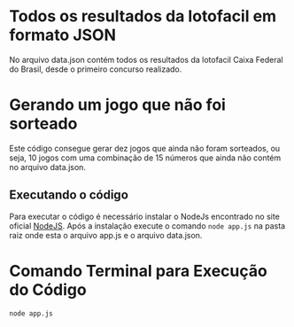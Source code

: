 # Todos os resultados da lotofacil em formato JSON

No arquivo data.json contém todos os resultados da lotofacil Caixa Federal do Brasil, desde o primeiro concurso realizado.

# Gerando um jogo que não foi sorteado

Este código consegue gerar dez jogos que ainda não foram sorteados, ou seja, 10 jogos com uma combinação de 15 números que ainda não contém no arquivo data.json.

## Executando o código

Para executar o código é necessário instalar o NodeJs encontrado no site oficial [NodeJS](https://nodejs.org/en). Após a instalação execute o comando `node app.js` na pasta raiz onde esta o arquivo app.js e o arquivo data.json.

# Comando Terminal para Execução do Código

    node app.js
